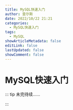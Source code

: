 ```yaml
---
title: MySQL快速入门
author: 查尔斯
date: 2022/10/22 21:21
categories:
  - MySQL快速入门
tags:
  - MySQL
showArticleMetadata: false
editLink: false
lastUpdated: false
showComment: false
---
```


# MySQL快速入门

::: tip 未完待续......

:::
